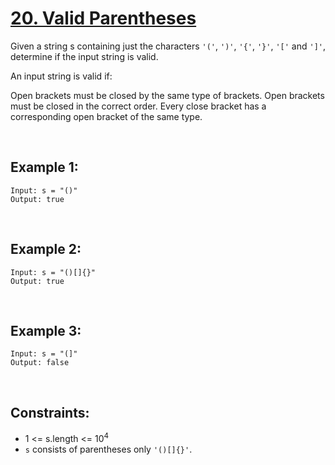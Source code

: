 # [20. Valid Parentheses](https://leetcode.com/problems/valid-parentheses)

Given a string s containing just the characters `'('`, `')'`, `'{'`, `'}'`, `'['` and `']'`, determine if the input string is valid.

An input string is valid if:

Open brackets must be closed by the same type of brackets.
Open brackets must be closed in the correct order.
Every close bracket has a corresponding open bracket of the same type.

<br />

## Example 1:
```
Input: s = "()"
Output: true
```

<br />

## Example 2:
```
Input: s = "()[]{}"
Output: true
```

<br />

## Example 3:
```
Input: s = "(]"
Output: false
```

<br />

## Constraints:
- 1 <= s.length <= 10<sup>4</sup>
- `s` consists of parentheses only `'()[]{}'`.
